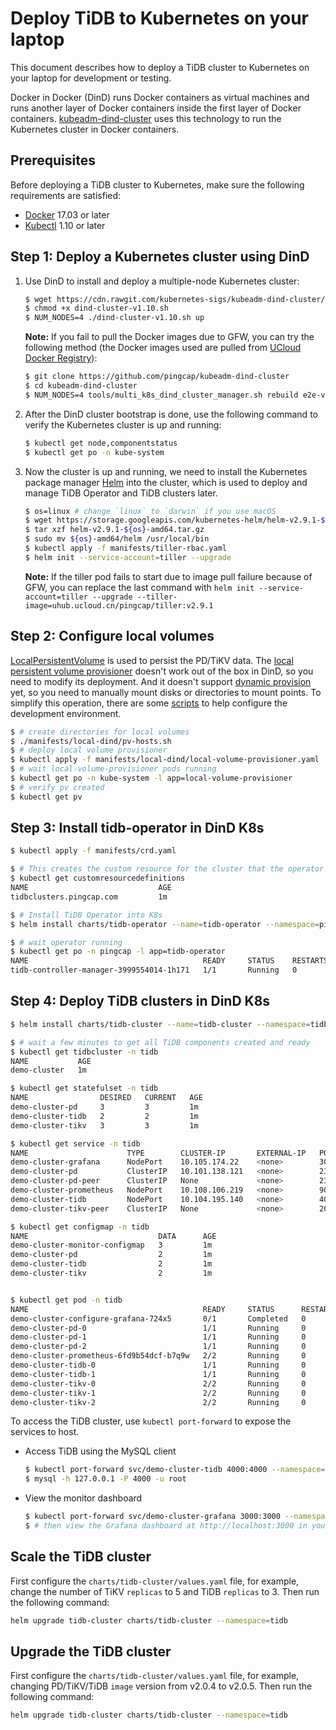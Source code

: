 # Deploy TiDB to Kubernetes on your laptop

This document describes how to deploy a TiDB cluster to Kubernetes on your laptop for development or testing.

Docker in Docker (DinD) runs Docker containers as virtual machines and runs another layer of Docker containers inside the first layer of Docker containers. [kubeadm-dind-cluster](https://github.com/kubernetes-sigs/kubeadm-dind-cluster) uses this technology to run the Kubernetes cluster in Docker containers.

## Prerequisites

Before deploying a TiDB cluster to Kubernetes, make sure the following requirements are satisfied:

* [Docker](https://docs.docker.com/install/) 17.03 or later
* [Kubectl](https://kubernetes.io/docs/tasks/tools/install-kubectl) 1.10 or later

## Step 1: Deploy a Kubernetes cluster using DinD

1. Use DinD to install and deploy a multiple-node Kubernetes cluster:

    ```sh
    $ wget https://cdn.rawgit.com/kubernetes-sigs/kubeadm-dind-cluster/master/fixed/dind-cluster-v1.10.sh
    $ chmod +x dind-cluster-v1.10.sh
    $ NUM_NODES=4 ./dind-cluster-v1.10.sh up
    ```

    **Note:** If you fail to pull the Docker images due to GFW, you can try the following method (the Docker images used are pulled from [UCloud Docker Registry](https://docs.ucloud.cn/compute/uhub/index)):

    ```sh
    $ git clone https://github.com/pingcap/kubeadm-dind-cluster
    $ cd kubeadm-dind-cluster
    $ NUM_NODES=4 tools/multi_k8s_dind_cluster_manager.sh rebuild e2e-v1.10
    ```

2. After the DinD cluster bootstrap is done, use the following command to verify the Kubernetes cluster is up and running:

    ```sh
    $ kubectl get node,componentstatus
    $ kubectl get po -n kube-system
    ```

3. Now the cluster is up and running, we need to install the Kubernetes package manager [Helm](https://helm.sh) into the cluster, which is used to deploy and manage TiDB Operator and TiDB clusters later.

    ```sh
    $ os=linux # change `linux` to `darwin` if you use macOS
    $ wget https://storage.googleapis.com/kubernetes-helm/helm-v2.9.1-${os}-amd64.tar.gz
    $ tar xzf helm-v2.9.1-${os}-amd64.tar.gz
    $ sudo mv ${os}-amd64/helm /usr/local/bin
    $ kubectl apply -f manifests/tiller-rbac.yaml
    $ helm init --service-account=tiller --upgrade
    ```

    **Note:** If the tiller pod fails to start due to image pull failure because of GFW, you can replace the last command with `helm init --service-account=tiller --upgrade --tiller-image=uhub.ucloud.cn/pingcap/tiller:v2.9.1`

## Step 2: Configure local volumes

[LocalPersistentVolume](https://kubernetes.io/docs/concepts/storage/volumes/#local) is used to persist the PD/TiKV data. The [local persistent volume provisioner](https://github.com/kubernetes-incubator/external-storage/tree/master/local-volume) doesn't work out of the box in DinD, so you need to modify its deployment. And it doesn't support [dynamic provision](https://github.com/kubernetes/community/pull/1914) yet, so you need to manually mount disks or directories to mount points. To simplify this operation, there are some [scripts](../manifests/local-dind) to help configure the development environment.

```sh
$ # create directories for local volumes
$ ./manifests/local-dind/pv-hosts.sh
$ # deploy local volume provisioner
$ kubectl apply -f manifests/local-dind/local-volume-provisioner.yaml
$ # wait local-volume-provisioner pods running
$ kubectl get po -n kube-system -l app=local-volume-provisioner
$ # verify pv created
$ kubectl get pv
```

## Step 3: Install tidb-operator in DinD K8s

```sh
$ kubectl apply -f manifests/crd.yaml

$ # This creates the custom resource for the cluster that the operator uses.
$ kubectl get customresourcedefinitions
NAME                             AGE
tidbclusters.pingcap.com         1m

$ # Install TiDB Operator into K8s
$ helm install charts/tidb-operator --name=tidb-operator --namespace=pingcap

$ # wait operator running
$ kubectl get po -n pingcap -l app=tidb-operator
NAME                                       READY     STATUS    RESTARTS   AGE
tidb-controller-manager-3999554014-1h171   1/1       Running   0          1m
```

## Step 4: Deploy TiDB clusters in DinD K8s

```sh
$ helm install charts/tidb-cluster --name=tidb-cluster --namespace=tidb

$ # wait a few minutes to get all TiDB components created and ready
$ kubectl get tidbcluster -n tidb
NAME           AGE
demo-cluster   1m

$ kubectl get statefulset -n tidb
NAME                DESIRED   CURRENT   AGE
demo-cluster-pd     3         3         1m
demo-cluster-tidb   2         2         1m
demo-cluster-tikv   3         3         1m

$ kubectl get service -n tidb
NAME                      TYPE        CLUSTER-IP       EXTERNAL-IP   PORT(S)                          AGE
demo-cluster-grafana      NodePort    10.105.174.22    <none>        3000:31479/TCP                   1m
demo-cluster-pd           ClusterIP   10.101.138.121   <none>        2379/TCP                         1m
demo-cluster-pd-peer      ClusterIP   None             <none>        2380/TCP                         1m
demo-cluster-prometheus   NodePort    10.108.106.219   <none>        9090:32303/TCP                   1m
demo-cluster-tidb         NodePort    10.104.195.140   <none>        4000:31155/TCP,10080:30595/TCP   1m
demo-cluster-tikv-peer    ClusterIP   None             <none>        20160/TCP                        1m

$ kubectl get configmap -n tidb
NAME                             DATA      AGE
demo-cluster-monitor-configmap   3         1m
demo-cluster-pd                  2         1m
demo-cluster-tidb                2         1m
demo-cluster-tikv                2         1m


$ kubectl get pod -n tidb
NAME                                       READY     STATUS      RESTARTS   AGE
demo-cluster-configure-grafana-724x5       0/1       Completed   0          1m
demo-cluster-pd-0                          1/1       Running     0          1m
demo-cluster-pd-1                          1/1       Running     0          1m
demo-cluster-pd-2                          1/1       Running     0          1m
demo-cluster-prometheus-6fd9b54dcf-b7q9w   2/2       Running     0          1m
demo-cluster-tidb-0                        1/1       Running     0          1m
demo-cluster-tidb-1                        1/1       Running     0          1m
demo-cluster-tikv-0                        2/2       Running     0          1m
demo-cluster-tikv-1                        2/2       Running     0          1m
demo-cluster-tikv-2                        2/2       Running     0          1m
```

To access the TiDB cluster, use `kubectl port-forward` to expose the services to host.

* Access TiDB using the MySQL client

    ```sh
    $ kubectl port-forward svc/demo-cluster-tidb 4000:4000 --namespace=tidb
    $ mysql -h 127.0.0.1 -P 4000 -u root
    ```

* View the monitor dashboard

    ```sh
    $ kubectl port-forward svc/demo-cluster-grafana 3000:3000 --namespace=tidb
    $ # then view the Grafana dashboard at http://localhost:3000 in your web browser
    ```

## Scale the TiDB cluster

First configure the `charts/tidb-cluster/values.yaml` file, for example, change the number of TiKV `replicas` to 5 and TiDB `replicas` to 3. Then run the following command:

```sh
helm upgrade tidb-cluster charts/tidb-cluster --namespace=tidb
```

## Upgrade the TiDB cluster

First configure the `charts/tidb-cluster/values.yaml` file, for example, changing PD/TiKV/TiDB `image` version from v2.0.4 to v2.0.5. Then run the following command:

```sh
helm upgrade tidb-cluster charts/tidb-cluster --namespace=tidb
```

